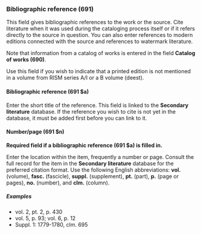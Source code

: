 ### Bibliographic reference (691)  

This field gives bibliographic references to the work or the source. Cite literature when it was used during the cataloging process itself
or if it refers directly to the source in question. You can also enter references to modern editions connected with the
source and references to watermark literature.

Note that information from a catalog of works is
entered in the field **Catalog of works (690)**.  

Use this field if you wish to indicate that a printed edition is not mentioned in a volume from RISM series A/I or a B volume (deest).

#### Bibliographic reference (691 $a)

Enter the short title of the reference. This field is linked to the **Secondary literature** database. If the reference
you wish to cite is not yet in the database, it must be added first before you can link to it.  

#### Number/page (691 $n)

**Required field if a bibliographic reference (691 $a) is filled in.**

Enter the location within the item, frequently a number or page. Consult the full record for the item in the **Secondary literature** database for the preferred citation format. Use the following English abbreviations: **vol.** (volume), **fasc.** (fascicle), **suppl.** (supplement), **pt.** (part), **p.** (page or pages), **no.** (number), and **clm.** (column).

##### Examples

- vol. 2, pt. 2, p. 430
- vol. 5, p. 93; vol. 6, p. 12
- Suppl. 1: 1779-1780, clm. 695
